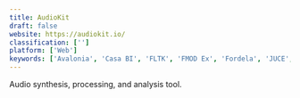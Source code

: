```yaml
---
title: AudioKit
draft: false 
website: https://audiokit.io/
classification: ['']
platform: ['Web']
keywords: ['Avalonia', 'Casa BI', 'FLTK', 'FMOD Ex', 'Fordela', 'JUCE', 'JavaFX', 'KFR', 'Nana C Library', 'NicePeopleAtWork', 'NodeGUI', 'OpenAL Soft', 'PortAudio', 'Production Hero', 'Qt', 'Qt Creator', 'Red Giant', 'RtAudio', 'SyncOnSet', 'Unity', 'Wwise', 'wxWidgets']
---
```

Audio synthesis, processing, and analysis tool.
